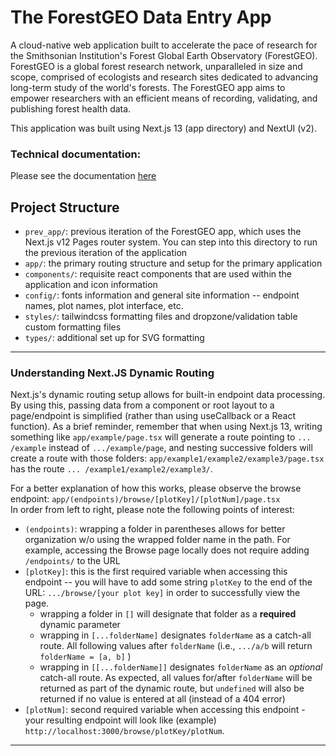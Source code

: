 # The ForestGEO Data Entry App

A cloud-native web application built to accelerate the pace of research for the Smithsonian 
Institution's Forest Global Earth Observatory (ForestGEO). ForestGEO is a global forest research 
network, unparalleled in size and scope, comprised of ecologists and research sites dedicated to 
advancing long-term study of the world's forests. The ForestGEO app aims to empower researchers with
an efficient means of recording, validating, and publishing forest health data.

This application was built using Next.js 13 (app directory) and NextUI (v2).

### Technical documentation:
Please see the documentation [here](https://github.com/ForestGeoHack/ForestGEO/wiki/ForestGEO-App-Specification)

## Project Structure
- `prev_app/`: previous iteration of the ForestGEO app, which uses the  
  Next.js v12 Pages router system. You can step into this directory to run the previous iteration 
  of the application
- `app/`: the primary routing structure and setup for the primary application
- `components/`: requisite react components that are used within the 
  application and icon information
- `config/`: fonts information and general site information -- endpoint names, plot names, plot 
  interface, etc.
- `styles/`: tailwindcss formatting files and dropzone/validation table custom formatting files
- `types/`: additional set up for SVG formatting

---
### Understanding Next.JS Dynamic Routing
Next.js's dynamic routing setup allows for built-in endpoint data processing. By using this, 
passing data from a component or root layout to a page/endpoint is simplified (rather than using 
useCallback or a React function). As a brief reminder, remember that when using 
Next.js 13, writing something like `app/example/page.tsx` will generate a route pointing to `...
/example` instead of `.../example/page`, and nesting successive folders will create a route with 
those folders: `app/example1/example2/example3/page.tsx` has the route `...
/example1/example2/example3/`. 

For a better explanation of how this works, please observe the 
browse endpoint: `app/(endpoints)/browse/[plotKey]/[plotNum]/page.tsx`<br />
In order from left to right, please note the following points of interest:
- `(endpoints)`: wrapping a folder in parentheses allows for better organization w/o using the 
  wrapped folder name in the path. For example, accessing the Browse page locally does not 
  require adding `/endpoints/` to the URL
- `[plotKey]`: this is the first required variable when accessing this endpoint -- you 
  will have to add some string `plotKey` to the end of the URL: `.../browse/[your plot key]` in 
  order to successfully view the page.
  - wrapping a folder in `[]` will designate that folder as a **required** dynamic parameter
  - wrapping in `[...folderName]` designates `folderName` as a catch-all route. All 
    following values after `folderName` (i.e., `.../a/b` will return `folderName = [a, b]` )
  - wrapping in `[[...folderName]]` designates `folderName` as an *optional* catch-all route. As 
    expected, all values for/after `folderName` will be returned as part of the dynamic route, 
    but `undefined` will also be returned if no value is entered at all (instead of a 404 error)
- `[plotNum]`: second required variable when accessing this endpoint - your resulting endpoint 
  will look like (example) `http://localhost:3000/browse/plotKey/plotNum`. 
---
